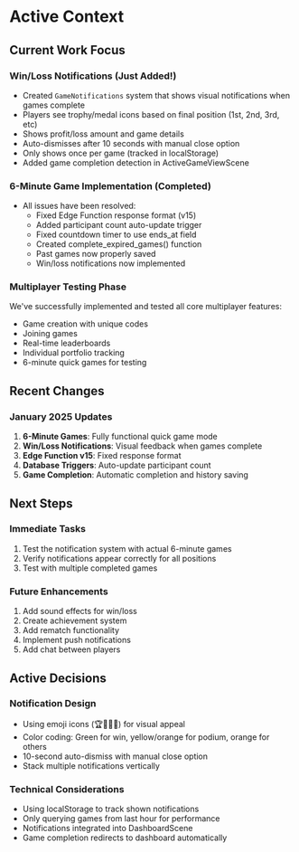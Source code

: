 # Active Context

## Current Work Focus

### Win/Loss Notifications (Just Added!)
- Created `GameNotifications` system that shows visual notifications when games complete
- Players see trophy/medal icons based on final position (1st, 2nd, 3rd, etc)
- Shows profit/loss amount and game details
- Auto-dismisses after 10 seconds with manual close option
- Only shows once per game (tracked in localStorage)
- Added game completion detection in ActiveGameViewScene

### 6-Minute Game Implementation (Completed)
- All issues have been resolved:
  - Fixed Edge Function response format (v15)
  - Added participant count auto-update trigger
  - Fixed countdown timer to use ends_at field
  - Created complete_expired_games() function
  - Past games now properly saved
  - Win/loss notifications now implemented

### Multiplayer Testing Phase
We've successfully implemented and tested all core multiplayer features:
- Game creation with unique codes
- Joining games
- Real-time leaderboards
- Individual portfolio tracking
- 6-minute quick games for testing

## Recent Changes

### January 2025 Updates
1. **6-Minute Games**: Fully functional quick game mode
2. **Win/Loss Notifications**: Visual feedback when games complete
3. **Edge Function v15**: Fixed response format
4. **Database Triggers**: Auto-update participant count
5. **Game Completion**: Automatic completion and history saving

## Next Steps

### Immediate Tasks
1. Test the notification system with actual 6-minute games
2. Verify notifications appear correctly for all positions
3. Test with multiple completed games

### Future Enhancements
1. Add sound effects for win/loss
2. Create achievement system
3. Add rematch functionality
4. Implement push notifications
5. Add chat between players

## Active Decisions

### Notification Design
- Using emoji icons (🏆🥈🥉🎯) for visual appeal
- Color coding: Green for win, yellow/orange for podium, orange for others
- 10-second auto-dismiss with manual close option
- Stack multiple notifications vertically

### Technical Considerations
- Using localStorage to track shown notifications
- Only querying games from last hour for performance
- Notifications integrated into DashboardScene
- Game completion redirects to dashboard automatically 